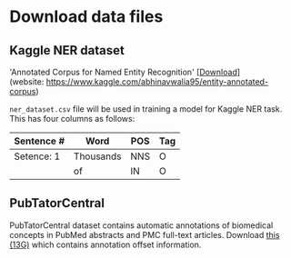 # Download data files

## Kaggle NER dataset

 'Annotated Corpus for Named Entity Recognition' [[Download](https://www.kaggle.com/abhinavwalia95/entity-annotated-corpus/download)]  
(website: https://www.kaggle.com/abhinavwalia95/entity-annotated-corpus)

`ner_dataset.csv` file will be used in training a model for Kaggle NER task. This has four columns as follows:

| Sentence # | Word | POS | Tag |
|------------|------|-----|-----|
| Setence: 1 | Thousands | NNS | O |
| | of | IN | O |

## PubTatorCentral

PubTatorCentral dataset contains automatic annotations of biomedical concepts in PubMed abstracts 
and PMC full-text articles. Download 
[this (13G)](ftp://ftp.ncbi.nlm.nih.gov/pub/lu/PubTatorCentral/bioconcepts2pubtatorcentral.offset.gz) 
which contains annotation offset information.
